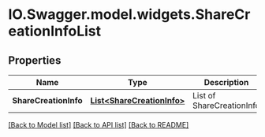 # IO.Swagger.model.widgets.ShareCreationInfoList
## Properties

Name | Type | Description | Notes
------------ | ------------- | ------------- | -------------
**ShareCreationInfo** | [**List&lt;ShareCreationInfo&gt;**](ShareCreationInfo.md) | List of ShareCreationInfo | [optional] 

[[Back to Model list]](../README.md#documentation-for-models) [[Back to API list]](../README.md#documentation-for-api-endpoints) [[Back to README]](../README.md)

